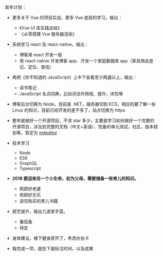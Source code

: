 新年计划：

- 更多关于 Vue 的项目实战，更多 Vue 底层的学习，输出：
   -  《Vue UI 库实践总结》
   -  《从零搭建 Vue 服务器渲染》
   
- 系统学习 react 及 react-native，输出：
    -  博客用 react 开发一版
    -  用 react-native 开发博客 app、开发一个家庭数据库 app（家具用品登记、定位、查找）
    
-  再把《你不知道的 JavaScript》上中下各看至少两遍以上，输出：
    - 读书笔记
    - JavaScript 名词词典，比如词法作用域、提升、闭包等
    
- 博客后台切换为 Node，目前是 .NET，服务器切到 ECS，相应的要了解一些 Linux 的知识，目前已经开发的差不多了，站点切换为 https

- 整年就做好一个开源项目，不求 star 多少，主要是学习如何做好一个完整的开源项目，涉及到完整的文档（中文+英语）、完备的单元测试，社区，版本规划等，暂定为 [mdeditor](https://github.com/qinshenxue/mdeditor)

- 技术学习
   - Node
   - ES6
   - GraphQL
   - Typescript
   
- **2018 要迎来另一个小生命，初为父母，需要储备一些育儿的知识。**
  - 照顾好老婆 
  - 照顾好乐乐
  - 读完购买的育儿书籍
  
- 厨艺提升，输出几道拿手菜。
  -  番茄鱼
  -  待定
  
- 身体建设，楼下健身房开了，考虑办张卡

- 每完成一项，就在下面标注时间，以及成果
